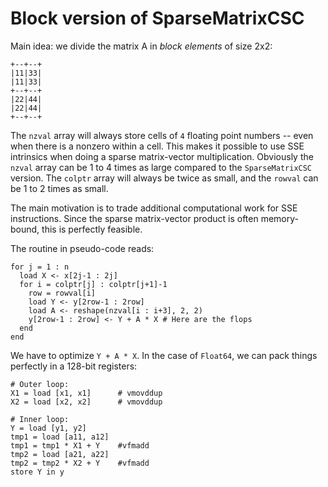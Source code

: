 # Block version of SparseMatrixCSC

Main idea: we divide the matrix A in _block elements_ of size 2x2: 

```
+--+--+
|11|33|
|11|33|
+--+--+
|22|44|
|22|44|
+--+--+
```
The `nzval` array will always store cells of `4` floating point numbers -- even when there
is a nonzero within a cell. This makes it possible to use SSE intrinsics when doing a sparse
matrix-vector multiplication. Obviously the `nzval` array can be 1 to 4 times as large
compared to the `SparseMatrixCSC` version. The `colptr` array will always be twice as small,
and the `rowval` can be 1 to 2 times as small.

The main motivation is to trade additional computational work for SSE instructions. Since
the sparse matrix-vector product is often memory-bound, this is perfectly feasible.

The routine in pseudo-code reads:

```
for j = 1 : n
  load X <- x[2j-1 : 2j]
  for i = colptr[j] : colptr[j+1]-1
    row = rowval[i]
    load Y <- y[2row-1 : 2row]
    load A <- reshape(nzval[i : i+3], 2, 2)
    y[2row-1 : 2row] <- Y + A * X # Here are the flops
  end
end
```

We have to optimize `Y + A * X`. In the case of `Float64`, we can pack things perfectly in
a 128-bit registers:

```
# Outer loop:
X1 = load [x1, x1]      # vmovddup
X2 = load [x2, x2]      # vmovddup
```

```
# Inner loop:
Y = load [y1, y2]
tmp1 = load [a11, a12]
tmp1 = tmp1 * X1 + Y    #vfmadd
tmp2 = load [a21, a22]
tmp2 = tmp2 * X2 + Y    #vfmadd
store Y in y
```
